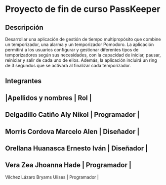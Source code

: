 # Proyecto de fin de curso PassKeeper
## Descripción
Desarrollar una aplicación de gestión de tiempo multipropósito que combine un temporizador, una alarma y un temporizador Pomodoro. La aplicación permitirá a los usuarios configurar y gestionar diferentes tipos de temporizadores según sus necesidades, con la capacidad de iniciar, pausar, reiniciar y salir de cada uno de ellos. Además, la aplicación incluirá un ring de 3 segundos que se activará al finalizar cada temporizador.
## Integrantes
|Apellidos y nombres           | Rol         |
----------------------------------------------
Delgadillo Catiño Aly Nikol    | Programador | 
----------------------------------------------
Morris Cordova Marcelo Alen    | Diseñador   |
----------------------------------------------
Orellana Huanasca Ernesto Iván | Diseñador   |
----------------------------------------------
Vera Zea Jhoanna Hade          | Programador |
----------------------------------------------
Vilchez Lázaro Bryams Ulises   | Programador |
